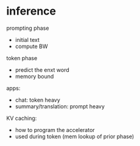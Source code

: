 # inference

prompting phase
- initial text
- compute BW

token phase
- predict the enxt word
- memory bound


apps:
- chat: token heavy
- summary/translation: prompt heavy

KV caching:
- how to program the accelerator
- used during token (mem lookup of prior phase)